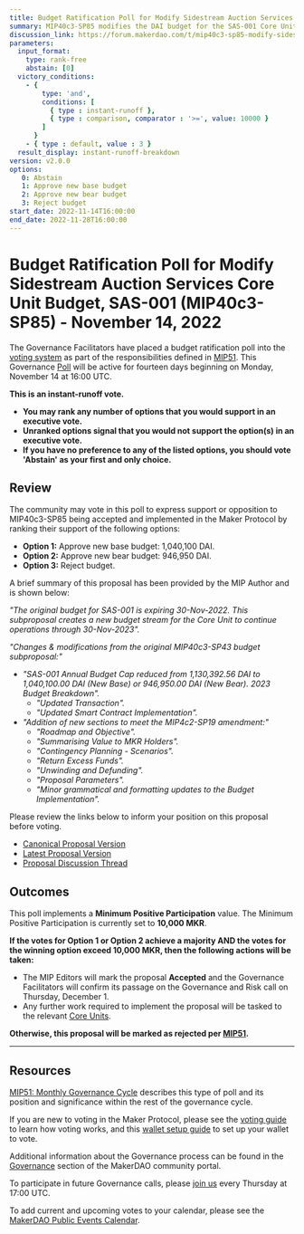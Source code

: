 ```yaml
---
title: Budget Ratification Poll for Modify Sidestream Auction Services Core Unit Budget, SAS-001 (MIP40c3-SP85) - November 14, 2022
summary: MIP40c3-SP85 modifies the DAI budget for the SAS-001 Core Unit , continuing and extending operations through 1-Dec-2023.
discussion_link: https://forum.makerdao.com/t/mip40c3-sp85-modify-sidestream-auction-services-core-unit-budget-sas-001/18253
parameters:
  input_format:
    type: rank-free
    abstain: [0]
  victory_conditions:
    - { 
        type: 'and', 
        conditions: [
          { type : instant-runoff },
          { type : comparison, comparator : '>=', value: 10000 }
        ]
      }
    - { type : default, value : 3 }
  result_display: instant-runoff-breakdown
version: v2.0.0
options:
   0: Abstain
   1: Approve new base budget
   2: Approve new bear budget
   3: Reject budget
start_date: 2022-11-14T16:00:00
end_date: 2022-11-28T16:00:00
---
```

# Budget Ratification Poll for Modify Sidestream Auction Services Core Unit Budget, SAS-001 (MIP40c3-SP85) - November 14, 2022

The Governance Facilitators have placed a budget ratification poll into the [voting system](https://vote.makerdao.com/polling) as part of the responsibilities defined in [MIP51](https://mips.makerdao.com/mips/details/MIP51). This Governance [Poll](https://community-development.makerdao.com/en/learn/governance/on-chain-gov) will be active for fourteen days beginning on Monday, November 14 at 16:00 UTC.

**This is an instant-runoff vote.** 
- **You may rank any number of options that you would support in an executive vote.** 
- **Unranked options signal that you would not support the option(s) in an executive vote.**
- **If you have no preference to any of the listed options, you should vote 'Abstain' as your first and only choice.**

## Review

The community may vote in this poll to express support or opposition to MIP40c3-SP85 being accepted and implemented in the Maker Protocol by ranking their support of the following options:
* **Option 1:** Approve new base budget: 1,040,100 DAI.
* **Option 2:** Approve new bear budget: 946,950 DAI.
* **Option 3:** Reject budget.

A brief summary of this proposal has been provided by the MIP Author and is shown below:

*"The original budget for SAS-001 is expiring 30-Nov-2022. This subproposal creates a new budget stream for the Core Unit to continue operations through 30-Nov-2023".*

*"Changes & modifications from the original MIP40c3-SP43 budget subproposal:"*

- *"SAS-001 Annual Budget Cap reduced from 1,130,392.56 DAI to 1,040,100.00 DAI (New Base) or 946,950.00 DAI (New Bear). 2023 Budget Breakdown".*
    - *"Updated Transaction".*
    - *"Updated Smart Contract Implementation".*
- *"Addition of new sections to meet the MIP4c2-SP19 amendment:"*
    - *"Roadmap and Objective".*
    - *"Summarising Value to MKR Holders".*
    - *"Contingency Planning - Scenarios".*
    - *"Return Excess Funds".*
    - *"Unwinding and Defunding".*
    - *"Proposal Parameters".*
    - *"Minor grammatical and formatting updates to the Budget Implementation".*

Please review the links below to inform your position on this proposal before voting.
* [Canonical Proposal Version](https://github.com/makerdao/mips/blob/247f11f556ad5b2be78525c7fa6c9966da76ecec/MIP40/MIP40c3-Subproposals/MIP40c3-SP85.md)
* [Latest Proposal Version](https://mips.makerdao.com/mips/details/MIP40c3SP85)
* [Proposal Discussion Thread](https://forum.makerdao.com/t/mip40c3-sp85-modify-sidestream-auction-services-core-unit-budget-sas-001/18253)

## Outcomes

This poll implements a **Minimum Positive Participation** value. The Minimum Positive Participation is currently set to **10,000 MKR**.

**If the votes for Option 1 or Option 2 achieve a majority AND the votes for the winning option exceed 10,000 MKR, then the following actions will be taken:**
* The MIP Editors will mark the proposal **Accepted** and the Governance Facilitators will confirm its passage on the Governance and Risk call on Thursday, December 1.
* Any further work required to implement the proposal will be tasked to the relevant [Core Units](https://mips.makerdao.com/mips/details/MIP38#mip38c2-core-unit-state).

**Otherwise, this proposal will be marked as rejected per [MIP51](https://mips.makerdao.com/mips/details/MIP51#mip51c2-ratification-poll).**

---

## Resources

[MIP51: Monthly Governance Cycle](https://mips.makerdao.com/mips/details/MIP51) describes this type of poll and its position and significance within the rest of the governance cycle.

If you are new to voting in the Maker Protocol, please see the [voting guide](https://community-development.makerdao.com/en/learn/governance/how-voting-works/) to learn how voting works, and this [wallet setup guide](https://community-development.makerdao.com/en/learn/governance/voting-setup/) to set up your wallet to vote.

Additional information about the Governance process can be found in the [Governance](https://community-development.makerdao.com/en/learn/governance) section of the MakerDAO community portal.

To participate in future Governance calls, please [join us](https://github.com/makerdao/community/tree/master/governance/governance-and-risk-meetings) every Thursday at 17:00 UTC.

To add current and upcoming votes to your calendar, please see the [MakerDAO Public Events Calendar](https://calendar.google.com/calendar/embed?src=makerdao.com_3efhm2ghipksegl009ktniomdk%40group.calendar.google.com&ctz=UTC&mode=week&showCalendars=0&showPrint=0).

